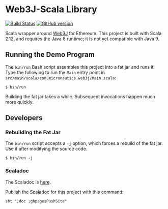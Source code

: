 # Web3J-Scala Library

[![Build Status](https://travis-ci.org/mslinn/web3j-scala.svg?branch=master)](https://travis-ci.org/mslinn/web3j-scala)
[![GitHub version](https://badge.fury.io/gh/mslinn%2web3j-scala.svg)](https://badge.fury.io/gh/mslinn%2Fweb3j-scala)

Scala wrapper around [Web3J](https://www.web3j.io) for Ethereum.
This project is built with Scala 2.12, and requires the Java 8 runtime; it is not yet compatible with Java 9.

## Running the Demo Program
The `bin/run` Bash script assembles this project into a fat jar and runs it.
Type the following to run the `Main` entry point in `src/main/scala/com.micronautics.web3j/Main.scala`:

```
$ bin/run
```
Building the fat jar takes a while. Subsequent invocations happen much more quickly.

## Developers
### Rebuilding the Fat Jar
The `bin/run` script accepts a `-j` option, which forces a rebuild of the fat jar. 
Use it after modifying the source code.

```
$ bin/run -j
```

### Scaladoc
The Scaladoc is [here](http://mslinn.github.io/web3j-scala/latest/api/com/micronautics/web3j/index.html).

Publish the Scaladoc for this project with this command:

    sbt ";doc ;ghpagesPushSite"
